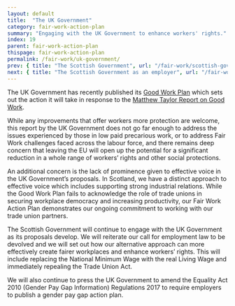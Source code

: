 ```yaml
---
layout: default
title:  "The UK Government"
category: fair-work-action-plan
summary: "Engaging with the UK Government to enhance workers' rights."
index: 19
parent: fair-work-action-plan
thispage: fair-work-action-plan
permalink: /fair-work/uk-government/
prev: { title: "The Scottish Government", url: "/fair-work/scottish-government/" }
next: { title: "The Scottish Government as an employer", url: "/fair-work/scottish-government-employer/" }
---
```


The UK Government has recently published its [Good Work Plan](https://www.gov.uk/government/publications/good-work-plan/good-work-plan) which sets out the action it will take in response to the [Matthew Taylor Report on Good Work](https://assets.publishing.service.gov.uk/government/uploads/system/uploads/attachment_data/file/627671/good-work-taylor-review-modern-working-practices-rg.pdf).  

While any improvements that offer workers more protection are welcome, this report by the UK Government does not go far enough to address the issues experienced by those in low paid precarious work, or to address Fair Work challenges faced across the labour force, and there remains deep concern that leaving the EU will open up the potential for a significant reduction in a whole range of workers’ rights and other social protections.  

An additional concern is the lack of prominence given to effective voice in the UK Government’s proposals.  In Scotland, we have a distinct approach to effective voice which includes supporting strong industrial relations.  While the Good Work Plan fails to acknowledge the role of trade unions in securing workplace democracy and increasing productivity, our Fair Work Action Plan demonstrates our ongoing commitment to working with our trade union partners.

The Scottish Government will continue to engage with the UK Government as its proposals develop. We will reiterate our call for employment law to be devolved and we will set out how our alternative approach can more effectively create fairer workplaces and enhance workers’ rights.  This will include replacing the National Minimum Wage with the real Living Wage and immediately repealing the Trade Union Act. 

We will also continue to press the UK Government to amend the Equality Act 2010 (Gender Pay Gap Information) Regulations 2017 to require employers to publish a gender pay gap action plan. 

